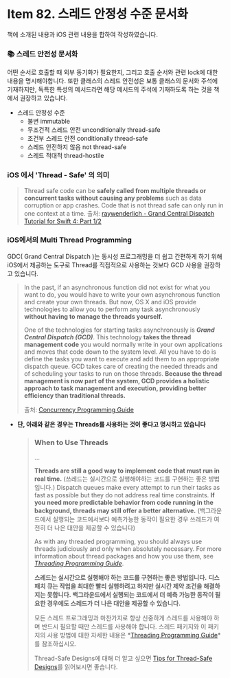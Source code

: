 # Item 82. 스레드 안정성 수준 문서화

책에 소개된 내용과 iOS 관련 내용을 합하여 작성하였습니다.

### 📚 스레드 안전성 문서화

어떤 순서로 호출할 때 외부 동기화가 필요한지, 그리고 호출 순서와 관련 lock에 대한 내용을 명시해야합니다. 또한 클래스의 스레드 안전성은 보통 클래스의 문서화 주석에 기재하지만, 독특한 특성의 메서드라면 해당 메서드의 주석에 기재하도록 하는 것을 책에서 권장하고 있습니다.

* 스레드 안정성 수준
  * 불변 immutable
  * 무조건적 스레드 안전 unconditionally thread-safe
  * 조건부 스레드 안전 conditionally thread-safe
  * 스레드 안전하지 않음 not thread-safe
  * 스레드 적대적 thread-hostile
  
  

### iOS 에서 'Thread - Safe' 의 의미

> Thread safe code can be **safely called from multiple threads or concurrent tasks without causing any problems** such as data corruption or app crashes. Code that is not thread safe can only run in one context at a time.
> 출처: [raywenderlich - Grand Central Dispatch Tutorial for Swift 4: Part 1/2](https://www.raywenderlich.com/5370-grand-central-dispatch-tutorial-for-swift-4-part-1-2#toc-anchor-009)



### iOS에서의 Multi Thread Programming

GDC( Grand Central Dispatch )는 동시성 프로그래밍을 더 쉽고 간편하게 하기 위해 iOS에서 제공하는 도구로 Thread를 직접적으로 사용하는 것보다 GCD 사용을 권장하고 있습니다. 

> In the past, if an asynchronous function did not exist for what you want to do, you would have to write your own asynchronous function and create your own threads. But now, OS X and iOS provide technologies to allow you to perform any task asynchronously **without having to manage the threads yourself.**
>
> One of the technologies for starting tasks asynchronously is ***Grand Central Dispatch (GCD)***. This technology **takes the thread management code** you would normally write in your own applications and moves that code down to the system level. All you have to do is define the tasks you want to execute and add them to an appropriate dispatch queue. GCD takes care of creating the needed threads and of scheduling your tasks to run on those threads. **Because the thread management is now part of the system, GCD provides a holistic approach to task management and execution, providing better efficiency than traditional threads.**
>
> 출처: [Concurrency Programming Guide](https://developer.apple.com/library/archive/documentation/General/Conceptual/ConcurrencyProgrammingGuide/ConcurrencyandApplicationDesign/ConcurrencyandApplicationDesign.html#//apple_ref/doc/uid/TP40008091-CH100-SW8)

* **단, 아래와 같은 경우는 Threads를 사용하는 것이 좋다고 명시하고 있습니다**

  > ### When to Use Threads
  >
  > ...
  >
  > **Threads are still a good way to implement code that must run in real time.** (쓰레드는 실시간으로 실행해야하는 코드를 구현하는 좋은 방법입니다.) Dispatch queues make every attempt to run their tasks as fast as possible but they do not address real time constraints. **If you need more predictable behavior from code running in the background, threads may still offer a better alternative.** (백그라운드에서 실행되는 코드에서보다 예측가능한 동작이 필요한 경우 쓰레드가 여전히 더 나은 대안을 제공할 수 있습니다)
  >
  > As with any threaded programming, you should always use threads judiciously and only when absolutely necessary. For more information about thread packages and how you use them, see *[Threading Programming Guide](https://developer.apple.com/library/archive/documentation/Cocoa/Conceptual/Multithreading/Introduction/Introduction.html#//apple_ref/doc/uid/10000057i)*.
  >
  > **스레드는 실시간으로 실행해야 하는 코드를 구현하는 좋은 방법입니다.** **디스패치 큐는 작업을 최대한 빨리 실행하려고 하지만 실시간 제약 조건을 해결하지는 못합니다. 백그라운드에서 실행되는 코드에서 더 예측 가능한 동작이 필요한 경우에도 스레드가 더 나은 대안을 제공할 수 있습니다.**
  >
  > 모든 스레드 프로그래밍과 마찬가지로 항상 신중하게 스레드를 사용해야 하며 반드시 필요할 때만 스레드를 사용해야 합니다. 스레드 패키지와 이 패키지의 사용 방법에 대한 자세한 내용은  *[Threading Programming Guide](https://developer.apple.com/library/archive/documentation/Cocoa/Conceptual/Multithreading/Introduction/Introduction.html#//apple_ref/doc/uid/10000057i)*를 참조하십시오.
  >
  >Thread-Safe Designs에 대해 더 알고 싶으면 [Tips for Thread-Safe Designs](https://developer.apple.com/library/archive/documentation/Cocoa/Conceptual/Multithreading/ThreadSafety/ThreadSafety.html#//apple_ref/doc/uid/10000057i-CH8-SW6)를 읽어보시면 좋습니다.
  
  

